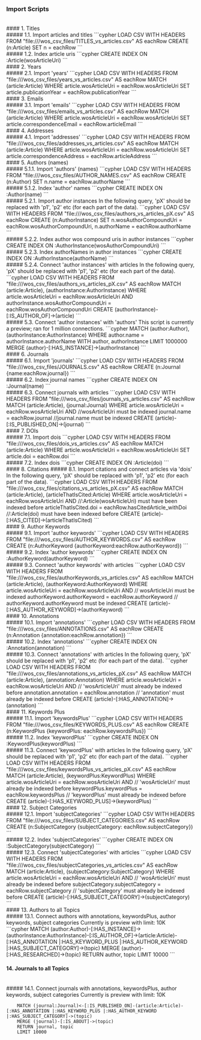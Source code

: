 ### Import Scripts
<br>
#### 1. Titles
<br>
##### 1.1. Import articles and titles
```cypher
    LOAD CSV WITH HEADERS FROM "file:///wos_csv_files/TITLES_vs_articles.csv" AS eachRow
    CREATE (n:Article)
    SET n = eachRow
```
<br>
##### 1.2. Index article uris
```cypher
    CREATE INDEX ON :Article(wosArticleUri)
```
<br>
#### 2. Years
<br>
##### 2.1. Import 'years'
```cypher
    LOAD CSV WITH HEADERS FROM "file:///wos_csv_files/years_vs_articles.csv" AS eachRow
    MATCH (article:Article)
    WHERE article.wosArticleUri = eachRow.wosArticleUri
   SET article.publicationYear = eachRow.publicationYear
```
<br>
#### 3. Emails
<br>
##### 3.1. Import 'emails'
```cypher
    LOAD CSV WITH HEADERS FROM "file:///wos_csv_files/emails_vs_articles.csv" AS eachRow
    MATCH (article:Article)
    WHERE article.wosArticleUri = eachRow.wosArticleUri
    SET article.correspondenceEmail = eachRow.articleEmail
```
<br>
#### 4. Addresses
<br>
##### 4.1. Import 'addresses'
```cypher
    LOAD CSV WITH HEADERS FROM "file:///wos_csv_files/addresses_vs_articles.csv" AS eachRow
    MATCH (article:Article)
    WHERE article.wosArticleUri = eachRow.wosArticleUri
    SET article.correspondenceAddress = eachRow.articleAddress
```
<br>
#### 5. Authors (names)
<br>
##### 5.1.1. Import 'authors' (names)
```cypher
    LOAD CSV WITH HEADERS FROM "file:///wos_csv_files/AUTHOR_NAMES.csv" AS eachRow
    CREATE (n:Author)
    SET n.name = eachRow.authorName
```
<br>
##### 5.1.2. Index 'author' names
```cypher
    CREATE INDEX ON :Author(name)
```
<br>
##### 5.2.1. Import author instances
In the following query, 'pX' should be replaced with 'p1', 'p2' etc (for each part of the data).
```cypher
    LOAD CSV WITH HEADERS FROM "file:///wos_csv_files/authors_vs_articles_pX.csv" AS eachRow
    CREATE (n:AuthorInstance)
    SET n.wosAuthorCompoundUri = eachRow.wosAuthorCompoundUri,
        n.authorName = eachRow.authorName
```
<br>
##### 5.2.2. Index author wos compound uris in author instances
```cypher
    CREATE INDEX ON :AuthorInstance(wosAuthorCompoundUri)
```
<br>
##### 5.2.3. Index authorNames in author instances
```cypher
    CREATE INDEX ON :AuthorInstance(authorName)
```
<br>
##### 5.2.4. Connect 'author instances' with articles
In the following query, 'pX' should be replaced with 'p1', 'p2' etc (for each part of the data).
```cypher
    LOAD CSV WITH HEADERS FROM "file:///wos_csv_files/authors_vs_articles_pX.csv" AS eachRow
    MATCH (article:Article), (authorInstance:AuthorInstance)
    WHERE article.wosArticleUri = eachRow.wosArticleUri AND 
          authorInstance.wosAuthorCompoundUri = eachRow.wosAuthorCompoundUri
    CREATE (authorInstance)-[:IS_AUTHOR_OF]->(article)
```
<br>
##### 5.3. Connect 'author instances' with 'authors'
This script is currently a preview; ran for 1 million connections.
```cypher
    MATCH (author:Author), (authorInstance:AuthorInstance)
    WHERE author.name = authorInstance.authorName
    WITH author, authorInstance LIMIT 1000000
    MERGE (author)-[:HAS_INSTANCE]->(authorInstance)
```
<br>
#### 6. Journals
<br>
##### 6.1. Import 'journals'
```cypher
    LOAD CSV WITH HEADERS FROM "file:///wos_csv_files/JOURNALS.csv" AS eachRow
    CREATE (n:Journal {name:eachRow.journal})
```
<br>
##### 6.2. Index journal names
```cypher
    CREATE INDEX ON :Journal(name)
```
<br>
##### 6.3. Connect journals with articles
```cypher
    LOAD CSV WITH HEADERS FROM "file:///wos_csv_files/journals_vs_articles.csv" AS eachRow
    MATCH (article:Article), (journal:Journal)
    WHERE article.wosArticleUri = eachRow.wosArticleUri AND  //wosArticleUri must be indexed
          journal.name = eachRow.journal  //journal.name must be indexed
    CREATE (article)-[:IS_PUBLISHED_ON]->(journal)
```
<br>
#### 7. DOIs
<br>
##### 7.1. Import dois
```cypher
    LOAD CSV WITH HEADERS FROM "file:///wos_csv_files/dois_vs_articles.csv" AS eachRow
    MATCH (article:Article)
    WHERE article.wosArticleUri = eachRow.wosArticleUri
    SET article.doi = eachRow.doi
```
<br>
##### 7.2. Index dois
```cypher
    CREATE INDEX ON :Article(doi)
```
<br>
#### 8. Citations
##### 8.1. Import citations and connect articles via 'dois'
<br>
In the following query, 'pX' should be replaced with 'p1', 'p2' etc (for each part of the data).
```cypher
    LOAD CSV WITH HEADERS FROM "file:///wos_csv_files/citations_vs_articles_pX.csv" AS eachRow
    MATCH (article:Article), (articleThatIsCited:Article)
    WHERE article.wosArticleUri = eachRow.wosArticleUri AND  //:Article(wosArticleUri) must have been indexed before
          articleThatIsCited.doi = eachRow.hasCitedArticle_withDoi  //:Article(doi) must have been indexed before
    CREATE (article)-[:HAS_CITED]->(articleThatIsCited)
```
<br>
#### 9. Author Keywords
<br>
##### 9.1. Import 'author keywords'
```cypher
    LOAD CSV WITH HEADERS FROM "file:///wos_csv_files/AUTHOR_KEYWORDS.csv" AS eachRow
    CREATE (n:AuthorKeyword {authorKeyword:eachRow.authorKeyword})
```
<br>
##### 9.2. Index 'author keywords'
```cypher
    CREATE INDEX ON :AuthorKeyword(authorKeyword)
```
<br>
##### 9.3. Connect 'author keywords' with articles
```cypher
    LOAD CSV WITH HEADERS FROM "file:///wos_csv_files/authorKeywords_vs_articles.csv" AS eachRow
    MATCH (article:Article), (authorKeyword:AuthorKeyword)
    WHERE article.wosArticleUri = eachRow.wosArticleUri AND  // wosArticleUri must be indexed 
          authorKeyword.authorKeyword = eachRow.authorKeyword  // authorKeyword.authorKeyword must be indexed
    CREATE (article)-[:HAS_AUTHOR_KEYWORD]->(authorKeyword)
```
<br>
#### 10. Annotations
<br>
##### 10.1. Import 'annotations'
```cypher
    LOAD CSV WITH HEADERS FROM "file:///wos_csv_files/ANNOTATIONS.csv" AS eachRow
    CREATE (n:Annotation {annotation:eachRow.annotation})
```
<br>
##### 10.2. Index 'annotations'
```cypher
    CREATE INDEX ON :Annotation(annotation)
```
<br>
##### 10.3. Connect 'annotations' with articles
In the following query, 'pX' should be replaced with 'p1', 'p2' etc (for each part of the data).
```cypher
    LOAD CSV WITH HEADERS FROM "file:///wos_csv_files/annotations_vs_articles_pX.csv" AS eachRow
    MATCH (article:Article), (annotation:Annotation)
    WHERE article.wosArticleUri = eachRow.wosArticleUri AND  // 'wosArticleUri' must already be indexed before
          annotation.annotation = eachRow.annotation  // 'annotation' must already be indexed before
    CREATE (article)-[:HAS_ANNOTATION]->(annotation)
```
<br>
#### 11. Keywords Plus
<br>
##### 11.1. Import 'keywordsPlus'
```cypher
    LOAD CSV WITH HEADERS FROM "file:///wos_csv_files/KEYWORDS_PLUS.csv" AS eachRow
    CREATE (n:KeywordPlus {keywordPlus: eachRow.keywordsPlus})
```
<br>
##### 11.2. Index 'keywordPlus'
```cypher
    CREATE INDEX ON :KeywordPlus(keywordPlus)
```
<br>
##### 11.3. Connect 'keywordPlus' with articles
In the following query, 'pX' should be replaced with 'p1', 'p2' etc (for each part of the data).
```cypher
    LOAD CSV WITH HEADERS FROM "file:///wos_csv_files/keywordsPlus_vs_articles_pX.csv" AS eachRow
    MATCH (article:Article), (keywordPlus:KeywordPlus)
    WHERE article.wosArticleUri = eachRow.wosArticleUri AND  // 'wosArticleUri' must already be indexed before
          keywordPlus.keywordPlus = eachRow.keywordsPlus  // 'keywordPlus' must already be indexed before
    CREATE (article)-[:HAS_KEYWORD_PLUS]->(keywordPlus)
```
<br>
#### 12. Subject Categories
<br>
##### 12.1. Import 'subjectCategories'
```cypher
    LOAD CSV WITH HEADERS FROM "file:///wos_csv_files/SUBJECT_CATEGORIES.csv" AS eachRow
    CREATE (n:SubjectCategory {subjectCategory: eachRow.subjectCategory})
```
<br>
##### 12.2. Index 'subjectCategories'
```cypher
    CREATE INDEX ON :SubjectCategory(subjectCategory)
```
<br>
##### 12.3. Connect 'subjectCategories' with articles
```cypher
    LOAD CSV WITH HEADERS FROM "file:///wos_csv_files/subjectCategories_vs_articles.csv" AS eachRow
    MATCH (article:Article), (subjectCategory:SubjectCategory)
    WHERE article.wosArticleUri = eachRow.wosArticleUri AND  // 'wosArticleUri' must already be indexed before
          subjectCategory.subjectCategory = eachRow.subjectCategory  // 'subjectCategory' must already be indexed before
    CREATE (article)-[:HAS_SUBJECT_CATEGORY]->(subjectCategory)
```
<br>
#### 13. Authors to all Topics
<br>
##### 13.1. Connect authors with annotations, keywordsPlus, author keywords, subject categories
Currently is preview with limit: 10K
<br>
```cypher 
    MATCH (author:Author)-[:HAS_INSTANCE]->(authorInstance:AuthorInstance)-[:IS_AUTHOR_OF]->(article:Article)-[:HAS_ANNOTATION |:HAS_KEYWORD_PLUS |:HAS_AUTHOR_KEYWORD |:HAS_SUBJECT_CATEGORY]->(topic)
    MERGE (author)-[:HAS_RESEARCHED]->(topic)
    RETURN author, topic
    LIMIT 10000
```

<br>

#### 14. Journals to all Topics
<br>
##### 14.1. Connect journals with annotations, keywordsPlus, author keywords, subject categories 
Currently is preview with limit: 10K

```cypher
    MATCH (journal:Journal)<-[:IS_PUBLISHED_ON]-(article:Article)-[:HAS_ANNOTATION |:HAS_KEYWORD_PLUS |:HAS_AUTHOR_KEYWORD |:HAS_SUBJECT_CATEGORY]->(topic)
    MERGE (journal)-[:IS_ABOUT]->(topic)
    RETURN journal, topic
    LIMIT 10000
```
<br>
